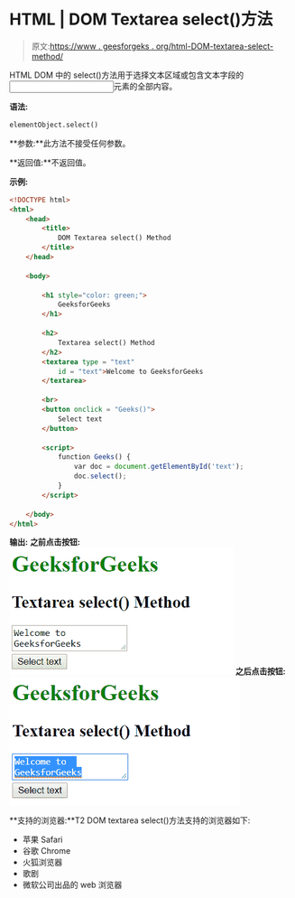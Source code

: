 # HTML | DOM Textarea select()方法

> 原文:[https://www . geesforgeks . org/html-DOM-textarea-select-method/](https://www.geeksforgeeks.org/html-dom-textarea-select-method/)

HTML DOM 中的 select()方法用于选择文本区域或包含文本字段的<input>元素的全部内容。

**语法:**

```html
elementObject.select()
```

**参数:**此方法不接受任何参数。

**返回值:**不返回值。

**示例:**

```html
<!DOCTYPE html>
<html>
    <head>
        <title>
            DOM Textarea select() Method
        </title>
    </head>

    <body>

        <h1 style="color: green;">
            GeeksforGeeks
        </h1>

        <h2>
            Textarea select() Method
        </h2>
        <textarea type = "text" 
            id = "text">Welcome to GeeksforGeeks
        </textarea>

        <br>
        <button onclick = "Geeks()">
            Select text
        </button>

        <script>
            function Geeks() {
                var doc = document.getElementById('text');
                doc.select();
            }
        </script>

    </body>
</html>                    
```

**输出:**
**之前点击按钮:**
![select](img/228616f2de592316916a6a862b6bfc9e.png)
**之后点击按钮:**
![select](img/451f661caf7cb25fc36caa24c46f0877.png)

**支持的浏览器:**T2 DOM textarea select()方法支持的浏览器如下:

*   苹果 Safari
*   谷歌 Chrome
*   火狐浏览器
*   歌剧
*   微软公司出品的 web 浏览器